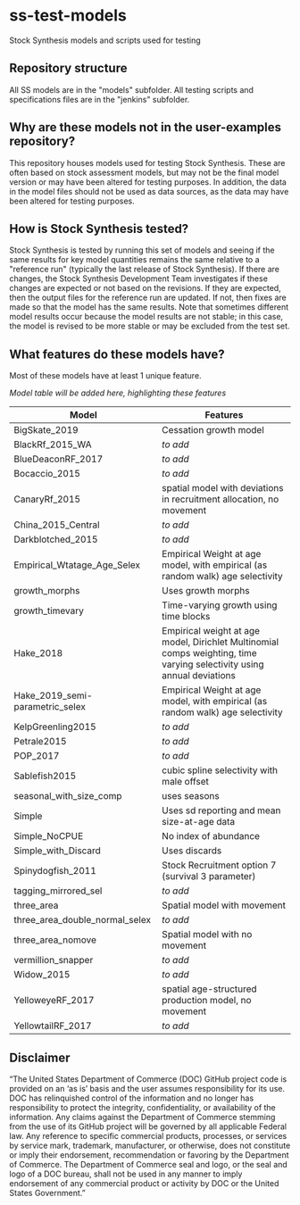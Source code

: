 # ss-test-models

Stock Synthesis models and scripts used for testing

## Repository structure

All SS models are in the "models" subfolder. All testing scripts and specifications files are in the "jenkins" subfolder.

## Why are these models not in the user-examples repository?

This repository houses models used for testing Stock Synthesis. These are often based on stock assessment models, but may not be the final model version or may have been altered for testing purposes. In addition, the data in the model files should not be used as data sources, as the data may have been altered for testing purposes.

## How is Stock Synthesis tested?

Stock Synthesis is tested by running this set of models and seeing if the same results for key model quantities remains the same relative to a "reference run" (typically the last release of Stock Synthesis). If there are changes, the Stock Synthesis Development Team investigates if these changes are expected or not based on the revisions. If they are expected, then the output files for the reference run are updated. If not, then fixes are made so that the model has the same results. Note that sometimes different model results occur because the model results are not stable; in this case, the model is revised to be more stable or may be excluded from the test set.

## What features do these models have?

Most of these models have at least 1 unique feature.

*Model table will be added here, highlighting these features*

| Model | Features |
| ----- | -------- |
| BigSkate_2019 | Cessation growth model |
| BlackRf_2015_WA | *to add* |
| BlueDeaconRF_2017 | *to add* |
| Bocaccio_2015 | *to add* |
| CanaryRf_2015 | spatial model with deviations in recruitment allocation, no movement |
| China_2015_Central | *to add* |
| Darkblotched_2015   | *to add* |
| Empirical_Wtatage_Age_Selex | Empirical Weight at age model, with empirical (as random walk) age selectivity |
| growth_morphs | Uses growth morphs |
| growth_timevary | Time-varying growth using time blocks |
| Hake_2018 | Empirical weight at age model, Dirichlet Multinomial comps weighting, time varying selectivity using annual deviations |
| Hake_2019_semi-parametric_selex | Empirical Weight at age model, with empirical (as random walk) age selectivity |
| KelpGreenling2015 | *to add* |
| Petrale2015 | *to add* |
| POP_2017 | *to add* |
| Sablefish2015 | cubic spline selectivity with male offset |
| seasonal_with_size_comp | uses seasons |
| Simple | Uses sd reporting and mean size-at-age data |
| Simple_NoCPUE | No index of abundance |
| Simple_with_Discard | Uses discards |
| Spinydogfish_2011 | Stock Recruitment option 7 (survival 3 parameter)  |
| tagging_mirrored_sel | *to add* |
| three_area | Spatial model with movement |
| three_area_double_normal_selex | *to add* |
| three_area_nomove | Spatial model with no movement |
| vermillion_snapper | *to add* |
| Widow_2015 | *to add* |
| YelloweyeRF_2017 | spatial age-structured production model, no movement |
| YellowtailRF_2017 | *to add* |

## Disclaimer

“The United States Department of Commerce (DOC) GitHub project code is provided on an ‘as is’ basis and the user assumes responsibility for its use. DOC has relinquished control of the information and no longer has responsibility to protect the integrity, confidentiality, or availability of the information. Any claims against the Department of Commerce stemming from the use of its GitHub project will be governed by all applicable Federal law. Any reference to specific commercial products, processes, or services by service mark, trademark, manufacturer, or otherwise, does not constitute or imply their endorsement, recommendation or favoring by the Department of Commerce. The Department of Commerce seal and logo, or the seal and logo of a DOC bureau, shall not be used in any manner to imply endorsement of any commercial product or activity by DOC or the United States Government.”
